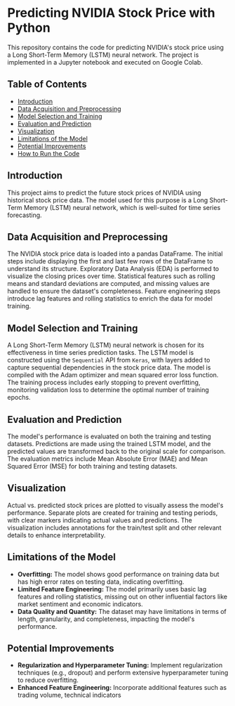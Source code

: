 <h1>Predicting NVIDIA Stock Price with Python</h1>

<p>This repository contains the code for predicting NVIDIA's stock price using a Long Short-Term Memory (LSTM) neural network. The project is implemented in a Jupyter notebook and executed on Google Colab.</p>

<h2>Table of Contents</h2>
<ul>
    <li><a href="#introduction">Introduction</a></li>
    <li><a href="#data-acquisition-and-preprocessing">Data Acquisition and Preprocessing</a></li>
    <li><a href="#model-selection-and-training">Model Selection and Training</a></li>
    <li><a href="#evaluation-and-prediction">Evaluation and Prediction</a></li>
    <li><a href="#visualization">Visualization</a></li>
    <li><a href="#limitations-of-the-model">Limitations of the Model</a></li>
    <li><a href="#potential-improvements">Potential Improvements</a></li>
    <li><a href="#how-to-run-the-code">How to Run the Code</a></li>
</ul>

<h2 id="introduction">Introduction</h2>
<p>This project aims to predict the future stock prices of NVIDIA using historical stock price data. The model used for this purpose is a Long Short-Term Memory (LSTM) neural network, which is well-suited for time series forecasting.</p>

<h2 id="data-acquisition-and-preprocessing">Data Acquisition and Preprocessing</h2>
<p>The NVIDIA stock price data is loaded into a pandas DataFrame. The initial steps include displaying the first and last few rows of the DataFrame to understand its structure. Exploratory Data Analysis (EDA) is performed to visualize the closing prices over time. Statistical features such as rolling means and standard deviations are computed, and missing values are handled to ensure the dataset's completeness. Feature engineering steps introduce lag features and rolling statistics to enrich the data for model training.</p>

<h2 id="model-selection-and-training">Model Selection and Training</h2>
<p>A Long Short-Term Memory (LSTM) neural network is chosen for its effectiveness in time series prediction tasks. The LSTM model is constructed using the <code>Sequential</code> API from <code>Keras</code>, with layers added to capture sequential dependencies in the stock price data. The model is compiled with the Adam optimizer and mean squared error loss function. The training process includes early stopping to prevent overfitting, monitoring validation loss to determine the optimal number of training epochs.</p>

<h2 id="evaluation-and-prediction">Evaluation and Prediction</h2>
<p>The model's performance is evaluated on both the training and testing datasets. Predictions are made using the trained LSTM model, and the predicted values are transformed back to the original scale for comparison. The evaluation metrics include Mean Absolute Error (MAE) and Mean Squared Error (MSE) for both training and testing datasets.</p>

<h2 id="visualization">Visualization</h2>
<p>Actual vs. predicted stock prices are plotted to visually assess the model's performance. Separate plots are created for training and testing periods, with clear markers indicating actual values and predictions. The visualization includes annotations for the train/test split and other relevant details to enhance interpretability.</p>

<h2 id="limitations-of-the-model">Limitations of the Model</h2>
<ul>
    <li><strong>Overfitting:</strong> The model shows good performance on training data but has high error rates on testing data, indicating overfitting.</li>
    <li><strong>Limited Feature Engineering:</strong> The model primarily uses basic lag features and rolling statistics, missing out on other influential factors like market sentiment and economic indicators.</li>
    <li><strong>Data Quality and Quantity:</strong> The dataset may have limitations in terms of length, granularity, and completeness, impacting the model's performance.</li>
</ul>

<h2 id="potential-improvements">Potential Improvements</h2>
<ul>
    <li><strong>Regularization and Hyperparameter Tuning:</strong> Implement regularization techniques (e.g., dropout) and perform extensive hyperparameter tuning to reduce overfitting.</li>
    <li><strong>Enhanced Feature Engineering:</strong> Incorporate additional features such as trading volume, technical indicators
